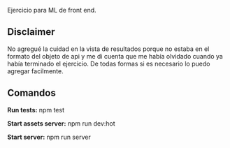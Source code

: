 Ejercicio para ML de front end.

Disclaimer
----------
No agregué la cuidad en la vista de resultados porque no estaba en el formato del objeto de api y me di cuenta que me había olvidado cuando ya había terminado el ejercicio. De todas formas si es necesario lo puedo agregar facilmente.

Comandos
---------

**Run tests:** npm test

**Start assets server:** npm run dev:hot

**Start server:** npm run server
